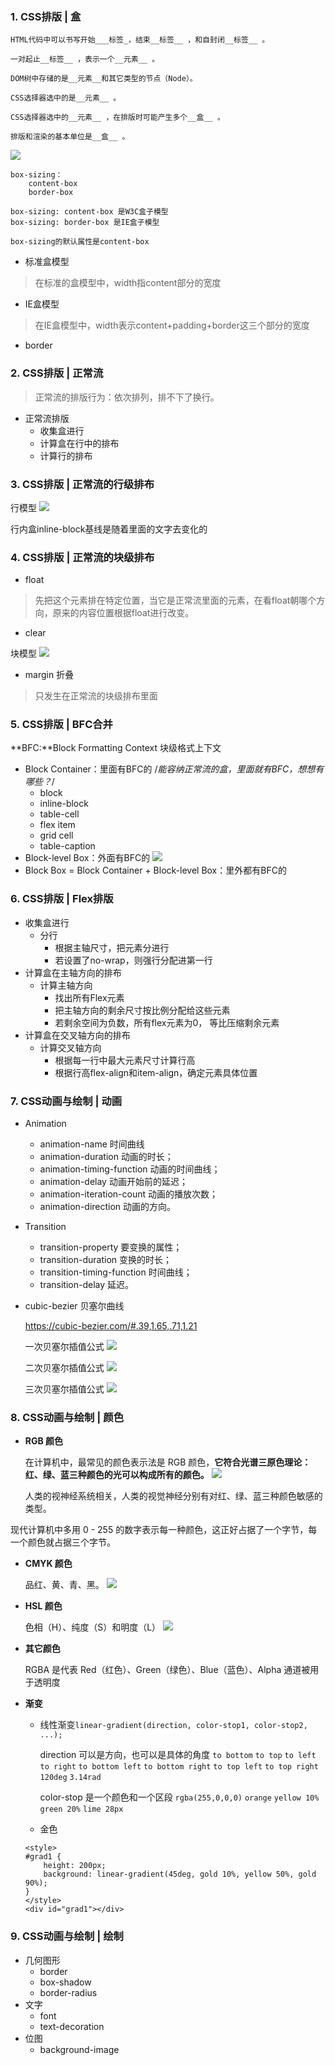 ### 1. CSS排版 | 盒

```
HTML代码中可以书写开始___标签_，结束__标签__ ，和自封闭__标签__ 。

一对起止__标签__ ，表示一个__元素__ 。

DOM树中存储的是__元素__和其它类型的节点（Node）。

CSS选择器选中的是__元素__ 。

CSS选择器选中的__元素__ ，在排版时可能产生多个__盒__ 。

排版和渲染的基本单位是__盒__ 。
```

![](https://raw.githubusercontent.com/midsummer-j/Frontend-02-Template/master/week07/img/box.jpg)
```
box-sizing： 
	content-box
	border-box

box-sizing: content-box 是W3C盒子模型
box-sizing: border-box 是IE盒子模型

box-sizing的默认属性是content-box
```
* 标准盒模型
> 在标准的盒模型中，width指content部分的宽度
* IE盒模型
> 在IE盒模型中，width表示content+padding+border这三个部分的宽度

* border


### 2. CSS排版 | 正常流
> 正常流的排版行为：依次排列，排不下了换行。

* 正常流排版
	* 收集盒进行
	* 计算盒在行中的排布
	* 计算行的排布

### 3. CSS排版 | 正常流的行级排布
行模型
![](https://raw.githubusercontent.com/midsummer-j/Frontend-02-Template/master/week07/img/ifc.jpg)

行内盒inline-block基线是随着里面的文字去变化的


### 4. CSS排版 | 正常流的块级排布
* float
>  先把这个元素排在特定位置，当它是正常流里面的元素，在看float朝哪个方向，原来的内容位置根据float进行改变。

* clear

块模型
![](https://raw.githubusercontent.com/midsummer-j/Frontend-02-Template/master/week07/img/bfc.jpg)

* margin 折叠
> 只发生在正常流的块级排布里面


### 5. CSS排版 | BFC合并

**BFC:**Block Formatting Context 块级格式上下文

* Block Container：里面有BFC的 /*能容纳正常流的盒，里面就有BFC，想想有哪些？*/
    * block
    * inline-block
    * table-cell
    * flex item
    * grid cell
    * table-caption
* Block-level Box：外面有BFC的 
![](https://raw.githubusercontent.com/midsummer-j/Frontend-02-Template/master/week07/img/Block_levelBox.jpg)
* Block Box = Block Container + Block-level Box：里外都有BFC的


### 6. CSS排版 | Flex排版

* 收集盒进行
  * 分行
    * 根据主轴尺寸，把元素分进行
    * 若设置了no-wrap，则强行分配进第一行
* 计算盒在主轴方向的排布
  * 计算主轴方向
  	* 找出所有Flex元素
    * 把主轴方向的剩余尺寸按比例分配给这些元素
    * 若剩余空间为负数，所有flex元素为0，
等比压缩剩余元素
* 计算盒在交叉轴方向的排布
  * 计算交叉轴方向
    * 根据每一行中最大元素尺寸计算行高
    * 根据行高flex-align和item-align，确定元素具体位置

### 7. CSS动画与绘制 | 动画

* Animation
  * animation-name 时间曲线
  * animation-duration 动画的时长；
  * animation-timing-function 动画的时间曲线；
  * animation-delay 动画开始前的延迟；
  * animation-iteration-count 动画的播放次数；
  * animation-direction 动画的方向。

* Transition
  * transition-property 要变换的属性；
  * transition-duration 变换的时长；
  * transition-timing-function 时间曲线；
  * transition-delay 延迟。

* cubic-bezier 贝塞尔曲线

  https://cubic-bezier.com/#.39,1.65,.71,1.21

  一次贝塞尔插值公式
	![](https://raw.githubusercontent.com/midsummer-j/Frontend-02-Template/master/week07/img/bezier.jpg)

  二次贝塞尔插值公式
 	![](https://raw.githubusercontent.com/midsummer-j/Frontend-02-Template/master/week07/img/bezier2.jpg)

  三次贝塞尔插值公式
	![](https://raw.githubusercontent.com/midsummer-j/Frontend-02-Template/master/week07/img/bezier3.jpg)

### 8. CSS动画与绘制 | 颜色
* **RGB 颜色**

	在计算机中，最常见的颜色表示法是 RGB 颜色，**它符合光谱三原色理论：红、绿、蓝三种颜色的光可以构成所有的颜色。**
    ![](https://raw.githubusercontent.com/midsummer-j/Frontend-02-Template/master/week07/img/rgb.jpg)

    人类的视神经系统相关，人类的视觉神经分别有对红、绿、蓝三种颜色敏感的类型。

现代计算机中多用 0 - 255 的数字表示每一种颜色，这正好占据了一个字节，每一个颜色就占据三个字节。

* **CMYK 颜色**

	品红、黄、青、黑。
    ![](https://raw.githubusercontent.com/midsummer-j/Frontend-02-Template/master/week07/img/cmyk.jpg)

* **HSL 颜色**

	色相（H）、纯度（S）和明度（L）
    ![](https://raw.githubusercontent.com/midsummer-j/Frontend-02-Template/master/week07/img/hsl.jpg)

* **其它颜色**

	RGBA 是代表 Red（红色）、Green（绿色）、Blue（蓝色）、Alpha 通道被用于透明度

* **渐变**
    * 线性渐变`linear-gradient(direction, color-stop1, color-stop2, ...);`

      direction 可以是方向，也可以是具体的角度
      `to bottom`
      `to top`
      `to left`
      `to right`
      `to bottom left`
      `to bottom right`
      `to top left`
      `to top right`
      `120deg`
      `3.14rad`

      color-stop 是一个颜色和一个区段
      `rgba(255,0,0,0)`
      `orange`
      `yellow 10%`
      `green 20%`
      `lime 28px`

    * 金色
    ```
    <style>
    #grad1 {
        height: 200px;
        background: linear-gradient(45deg, gold 10%, yellow 50%, gold 90%); 
    }
    </style>
    <div id="grad1"></div>
    ```

### 9. CSS动画与绘制 | 绘制

* 几何图形
  * border
  * box-shadow
  * border-radius
* 文字
  * font
  * text-decoration
* 位图
  * background-image